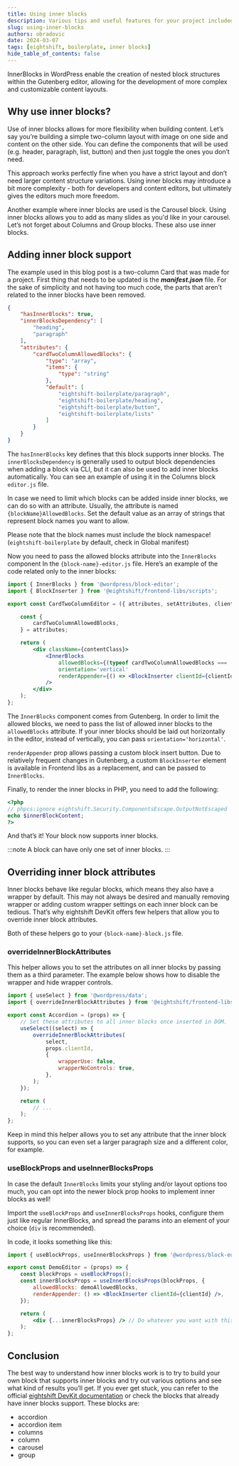 ```yaml
---
title: Using inner blocks
description: Various tips and useful features for your project included in eightshift DevKit.
slug: using-inner-blocks
authors: obradovic
date: 2024-03-07
tags: [eightshift, boilerplate, inner blocks]
hide_table_of_contents: false
---
```


InnerBlocks in WordPress enable the creation of nested block structures within the Gutenberg editor, allowing for the development of more complex and customizable content layouts.
<!--truncate-->

## Why use inner blocks?

Use of inner blocks allows for more flexibility when building content. Let’s say you’re building a simple two-column layout with image on one side and content on the other side. You can define the components that will be used (e.g. header, paragraph, list, button) and then just toggle the ones you don’t need.

This approach works perfectly fine when you have a strict layout and don’t need larger content structure variations. Using inner blocks may introduce a bit more complexity - both for developers and content editors, but ultimately gives the editors much more freedom.

Another example where inner blocks are used is the Carousel block. Using inner blocks allows you to add as many slides as you'd like in your carousel. Let’s not forget about Columns and Group blocks. These also use inner blocks.

## Adding inner block support

The example used in this blog post is a two-column Card that was made for a project. First thing that needs to be updated is the ***manifest.json*** file. For the sake of simplicity and not having too much code, the parts that aren’t related to the inner blocks have been removed.

```json
{
	"hasInnerBlocks": true,
	"innerBlocksDependency": [
		"heading",
		"paragraph"
	],
	"attributes": {
		"cardTwoColumnAllowedBlocks": {
			"type": "array",
			"items": {
				"type": "string"
			},
			"default": [
				"eightshift-boilerplate/paragraph",
				"eightshift-boilerplate/heading",
				"eightshift-boilerplate/button",
				"eightshift-boilerplate/lists"
			]
		}
	}
}
```

The `hasInnerBlocks` key defines that this block supports inner blocks. The `innerBlocksDependency` is generally used to output block dependencies when adding a block via CLI, but it can also be used to add inner blocks automatically. You can see an example of using it in the Columns block `editor.js` file.

In case we need to limit which blocks can be added inside inner blocks, we can do so with an attribute. Usually, the attribute is named `{blockName}AllowedBlocks`. Set the default value as an array of strings that represent block names you want to allow.

Please note that the block names must include the block namespace! (`eightshift-boilerplate` by default, check in Global manifest)

Now you need to pass the allowed blocks attribute into the `InnerBlocks` component In the `{block-name}-editor.js` file. Here’s an example of the code related only to the inner blocks:

```jsx
import { InnerBlocks } from '@wordpress/block-editor';
import { BlockInserter } from '@eightshift/frontend-libs/scripts';

export const CardTwoColumnEditor = ({ attributes, setAttributes, clientId }) => {

	const {
		cardTwoColumnAllowedBlocks,
	} = attributes;

	return (
		<div className={contentClass}>
			<InnerBlocks
				allowedBlocks={(typeof cardTwoColumnAllowedBlocks === 'undefined') || cardTwoColumnAllowedBlocks}
				orientation='vertical'
				renderAppender={() => <BlockInserter clientId={clientId} />}
			/>
		</div>
	);
};
```

The `InnerBlocks` component comes from Gutenberg. In order to limit the allowed blocks, we need to pass the list of allowed inner blocks to the `allowedBlocks` attribute. If your inner blocks should be laid out horizontally in the editor, instead of vertically, you can pass `orientation='horizontal'`.

`renderAppender` prop allows passing a custom block insert button. Due to relatively frequent changes in Gutenberg, a custom `BlockInserter` element is available in Frontend libs as a replacement, and can be passed to `InnerBlocks`.

Finally, to render the inner blocks in PHP, you need to add the following:

```php
<?php
// phpcs:ignore eightshift.Security.ComponentsEscape.OutputNotEscaped
echo $innerBlockContent;
?>
```

And that’s it! Your block now supports inner blocks.

:::note
A block can have only one set of inner blocks.
:::

## Overriding inner block attributes

Inner blocks behave like regular blocks, which means they also have a wrapper by default. This may not always be desired and manually removing wrapper or adding custom wrapper settings on each inner block can be tedious. That’s why eightshift DevKit offers few helpers that allow you to override inner block attributes.

Both of these helpers go to your `{block-name}-block.js` file.

### overrideInnerBlockAttributes

This helper allows you to set the attributes on all inner blocks by passing them as a third parameter. The example below shows how to disable the wrapper and hide wrapper controls.

```jsx
import { useSelect } from '@wordpress/data';
import { overrideInnerBlockAttributes } from '@eightshift/frontend-libs/scripts';

export const Accordion = (props) => {
	// Set these attributes to all inner blocks once inserted in DOM.
	useSelect((select) => {
		overrideInnerBlockAttributes(
			select,
			props.clientId,
			{
				wrapperUse: false,
				wrapperNoControls: true,
			},
		);
	});

	return (
		// ...
	);
};
```

Keep in mind this helper allows you to set any attribute that the inner block supports, so you can even set a larger paragraph size and a different color, for example.

### useBlockProps and useInnerBlocksProps

In case the default `InnerBlocks` limits your styling and/or layout options too much, you can opt into the newer block prop hooks to implement inner blocks as well!

Import the `useBlockProps` and `useInnerBlocksProps` hooks, configure them just like regular InnerBlocks, and spread the params into an element of your choice (`div` is recommended).

In code, it looks something like this:

```jsx
import { useBlockProps, useInnerBlocksProps } from '@wordpress/block-editor';

export const DemoEditor = (props) => {
	const blockProps = useBlockProps();
	const innerBlocksProps = useInnerBlocksProps(blockProps, {
		allowedBlocks: demoAllowedBlocks,
		renderAppender: () => <BlockInserter clientId={clientId} />,
	});

	return (
		<div {...innerBlocksProps} /> // Do whatever you want with this.
	);
};
```

## Conclusion

The best way to understand how inner blocks work is to try to build your own block that supports inner blocks and try out various options and see what kind of results you’ll get. If you ever get stuck, you can refer to the official [eightshift DevKit documentation](https://eightshift.com/docs/welcome) or check the blocks that already have inner blocks support. These blocks are:

- accordion
- accordion item
- columns
- column
- carousel
- group
